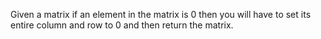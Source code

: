 Given a matrix if an element in the matrix is 0 then you will have to set its entire column and row to 0 and then return the matrix.
